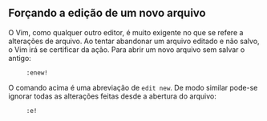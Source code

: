 Forçando a edição de um novo arquivo
------------------------------------

O Vim, como qualquer outro editor, é muito exigente no que se refere a
alterações de arquivo. Ao tentar abandonar um arquivo editado e não
salvo, o Vim irá se certificar da ação. Para abrir um novo arquivo sem
salvar o antigo:

         :enew!

O comando acima é uma abreviação de `edit new`. De modo
similar pode-se ignorar todas as alterações feitas desde a abertura do
arquivo:

         :e!

